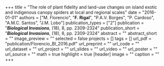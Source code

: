 +++
title = "The role of plant fidelity and land-use changes on island exotic and indigenous canopy spiders at local and regional scales"
date = "2016-01-01"
authors = ["M. Florencio", "**F. Rigal**", "P.A.V. Borges", "P. Cardoso", "A.M.C. Santos", "J.M. Lobo"]
publication_types = ["2"]
publication = "**_Biological Invasions_**, (18), 8, pp. 2309-2324"
publication_short = "**_Biological Invasions_**, (18), 8, pp. 2309-2324"
abstract = ""
abstract_short = ""
image_preview = ""
selected = false
projects = []
tags = []
url_pdf = "publication/Florencio_BI_2016.pdf"
url_preprint = ""
url_code = ""
url_dataset = ""
url_project = ""
url_slides = ""
url_video = ""
url_poster = ""
url_source = ""
math = true
highlight = true
[header]
image = ""
caption = ""
+++
